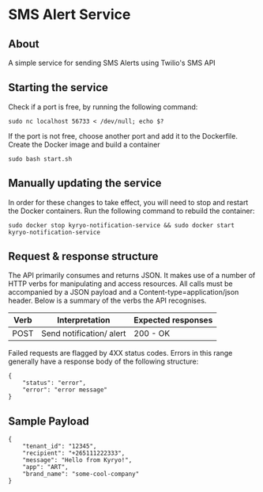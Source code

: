 # SMS Alert Service
## About
A simple service for sending SMS Alerts using Twilio's SMS API 
## Starting the service
Check if a port is free, by running the following command:
```
sudo nc localhost 56733 < /dev/null; echo $?
```
If the port is not free, choose another port and add it to the Dockerfile.
Create the Docker image and build a container
```
sudo bash start.sh
```
## Manually updating the service
In order for these changes to take effect, you will need to stop and restart the Docker containers. 
Run the following command to rebuild the container:
```
sudo docker stop kyryo-notification-service && sudo docker start kyryo-notification-service
```
## Request & response structure
The API primarily consumes and returns JSON. It makes use of a number of HTTP verbs for manipulating and access resources. All calls must be accompanied by a JSON payload and a Content-type=application/json header. Below is a summary of the verbs the API recognises.

| Verb        | Interpretation                    | Expected responses |
| ------------| ----------------------------------|--------------------|
| POST        | Send notification/ alert          |200 - OK            |

Failed requests are flagged by 4XX status codes. Errors in this range generally have a response body of the following structure:
```
{
    "status": "error",
    "error": "error message"
}
```

## Sample Payload
```
{
    "tenant_id": "12345",
    "recipient": "+265111222333",
    "message": "Hello from Kyryo!",
    "app": "ART",
    "brand_name": "some-cool-company"
}
```